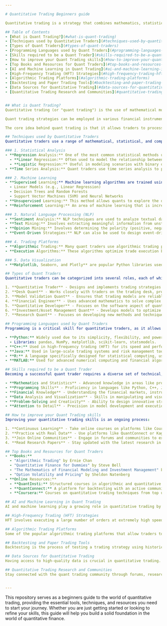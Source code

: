 ```yaml
---

# Quantitative Trading Beginners guide

Quantitative trading is a strategy that combines mathematics, statistics, and computer science to make trading decisions based on data-driven insights. By analyzing historical data and using sophisticated algorithms, quantitative traders can identify patterns and market inefficiencies that can be leveraged for profitable trading strategies. This repository provides a foundation for anyone looking to understand and engage in quant trading, offering tools, resources, and techniques to get started.

## Table of Contents
- [What is Quant Trading?](#what-is-quant-trading)
- [Techniques used by Quantitative Traders](#techniques-used-by-quantitative-traders)
- [Types of Quant Traders](#types-of-quant-traders)
- [Programming Languages used by Quant Traders](#programming-languages-used-by-quant-traders)
- [Skills required to be a Quant Trader](#skills-required-to-be-a-quant-trader)
- [How to improve your Quant Trading skills](#how-to-improve-your-quant-trading-skills)
- [Top Books and Resources for Quant Traders](#top-books-and-resources-for-quant-traders)
- [AI and Machine Learning in Quant Trading](#ai-and-machine-learning-in-quant-trading)
- [High-Frequency Trading (HFT) Strategies](#high-frequency-trading-hft-strategies)
- [Algorithmic Trading Platforms](#algorithmic-trading-platforms)
- [Backtesting and Paper Trading Tools](#backtesting-and-paper-trading-tools)
- [Data Sources for Quantitative Trading](#data-sources-for-quantitative-trading)
- [Quantitative Trading Research and Communities](#quantitative-trading-research-and-communities)


## What is Quant Trading?
Quantitative trading (or "quant trading") is the use of mathematical models, algorithms, and statistical techniques to analyze financial markets and automate the process of making trading decisions. The fundamental premise is that large amounts of financial data can reveal trends, patterns, and correlations that traders can use to make better decisions. Unlike traditional discretionary trading, which relies on human intuition and judgment, quant trading is systematic, data-driven, and typically executed through automated trading systems.

Quant trading strategies can be employed in various financial instruments, including stocks, bonds, commodities, and currencies. The strategies range from high-frequency trading (HFT), where trades are executed in fractions of a second, to algorithmic trading designed for longer-term strategies that focus on price trends or arbitrage opportunities.

The core idea behind quant trading is that it allows traders to process huge amounts of data, detect complex patterns, and make trading decisions without human biases. This systematic and mathematical approach helps minimize risks, improve performance, and exploit market inefficiencies.

## Techniques used by Quantitative Traders
Quantitative traders use a range of mathematical, statistical, and computational techniques to analyze and trade financial markets. Below are the key techniques used by quants in their trading strategies:

### 1. Statistical Analysis
- **Regression Analysis:** One of the most common statistical methods used in quant trading. Regression is employed to understand the relationship between a dependent variable (e.g., asset price) and one or more independent variables (e.g., market factors, interest rates). By identifying relationships and predicting future values, traders can make informed decisions.
  - **Linear Regression:** Often used to model the relationship between assets and market indicators.
  - **Logistic Regression:** Useful in modeling scenarios with binary outcomes, such as whether a price will go up or down.
- **Time Series Analysis:** Quant traders use time series analysis to predict future movements based on historical data. This technique involves analyzing data points indexed in time order (such as stock prices over time). Methods like ARIMA (AutoRegressive Integrated Moving Average) and GARCH (Generalized Autoregressive Conditional Heteroskedasticity) are commonly applied for forecasting volatility and price movements.

### 2. Machine Learning
- **Supervised Learning:** Machine learning algorithms are trained using labeled data (i.e., historical prices with known outcomes). This method allows quants to build predictive models that can estimate future price movements, trends, or volatility. Common supervised techniques include:
  - Linear Models (e.g., Linear Regression)
  - Decision Trees and Random Forests
  - Support Vector Machines (SVM) and Neural Networks
- **Unsupervised Learning:** This method allows quants to explore the data without predefined outcomes. Clustering techniques like K-Means and Principal Component Analysis (PCA) help uncover hidden patterns and structures in the data, such as market regimes or anomalies.
- **Reinforcement Learning:** An area of machine learning that is increasingly used in quantitative finance. In reinforcement learning, agents (algorithms) learn by interacting with the environment, receiving feedback (reward or penalty), and adjusting strategies based on that feedback. This technique is used in portfolio optimization and trading strategies.

### 3. Natural Language Processing (NLP)
- **Sentiment Analysis:** NLP techniques are used to analyze textual data such as news articles, earnings reports, and social media feeds to gauge market sentiment. By quantifying sentiment, traders can anticipate how the market might react to specific events.
- **Text Mining:** Involves extracting meaningful information from unstructured text.
- **Opinion Mining:** Involves determining the polarity (positive, negative, or neutral) of the text.
- **Event-Driven Strategies:** NLP can also be used to design event-driven trading strategies, where trades are triggered based on specific news events (e.g., earnings releases, geopolitical developments).

### 4. Trading Platforms
- **Algorithmic Trading:** Many quant traders use algorithmic trading platforms to develop, backtest, and deploy trading strategies. These platforms, such as MetaTrader, Interactive Brokers, and QuantConnect, allow quants to write and test trading algorithms in a controlled environment.
- **Execution Algorithms:** These algorithms optimize trade execution by minimizing market impact and transaction costs. Examples include VWAP (Volume Weighted Average Price) and TWAP (Time Weighted Average Price).

### 5. Data Visualization
- **Matplotlib, Seaborn, and Plotly** are popular Python libraries used to visualize large datasets. Data visualization is an essential step in the quant trading process to identify correlations, patterns, and trends in the data. Heatmaps and Scatter Plots are often used to analyze correlations between financial instruments, while Candlestick Charts are commonly used to visualize historical price data.

## Types of Quant Traders
Quantitative traders can be categorized into several roles, each of which focuses on a different aspect of the trading process. Here’s an overview of the different types of quant traders:

1. **Quantitative Trader** - Designs and implements trading strategies based on mathematical models.
2. **Desk Quant** - Works closely with traders on the trading desk, providing real-time pricing models.
3. **Model Validation Quant** - Ensures that trading models are reliable and accurate.
4. **Financial Engineer** - Uses advanced mathematics to solve complex problems in finance, such as derivative pricing.
5. **Quantitative Developer** - Focuses on the software aspect of quantitative trading, building infrastructure for algorithmic execution.
6. **Investment/Asset Management Quant** - Develops models to optimize portfolios and minimize risk in asset management firms.
7. **Research Quant** - Focuses on developing new methods and techniques for quantitative trading.

## Programming Languages used by Quant Traders
Programming is a critical skill for quantitative traders, as it allows them to implement, test, and optimize their strategies. Below are some of the key programming languages used by quants:

- **Python:** Widely used due to its simplicity, flexibility, and powerful data analysis libraries.
  - Libraries: pandas, NumPy, matplotlib, scikit-learn, statsmodels.
- **C++:** Used in high-frequency trading (HFT) for its speed and performance.
- **Java:** Used in large-scale trading systems and risk management tools.
- **R:** A language specifically designed for statistical computing, used for time series forecasting and data visualization.
- **MATLAB:** Used for advanced numerical computing and financial algorithm development.

## Skills required to be a Quant Trader
Becoming a successful quant trader requires a diverse set of technical, analytical, and financial skills:

- **Mathematics and Statistics** - Advanced knowledge in areas like probability theory, calculus, and linear algebra.
- **Programming Skills** - Proficiency in languages like Python, C++, Java for implementing algorithms and automating strategies.
- **Financial Knowledge** - Understanding the financial markets, instruments, and economic indicators.
- **Data Analysis and Visualization** - Skills in manipulating and visualizing large datasets using tools like pandas and matplotlib.
- **Problem-Solving and Creativity** - Ability to design innovative strategies and solve complex problems.
- **Attention to Detail** - Precision in model development and execution to avoid significant losses.

## How to improve your Quant Trading skills
Improving your quantitative trading skills is an ongoing process:

1. **Continuous Learning** - Take online courses on platforms like Coursera, Udemy, and QuantInsti.
2. **Practice with Real Data** - Use platforms like QuantConnect or Kaggle to backtest strategies with real market data.
3. **Join Online Communities** - Engage in forums and communities to exchange ideas and strategies.
4. **Read Research Papers** - Stay updated with the latest research in quantitative finance.

## Top Books and Resources for Quant Traders
- **Books:**
  - "Algorithmic Trading" by Ernie Chan
  - "Quantitative Finance for Dummies" by Steve Bell
  - "The Mathematics of Financial Modeling and Investment Management" by Sergio M. Focardi
  - "Option Volatility and Pricing" by Sheldon Natenberg
- **Online Resources:**
  - **QuantInsti:** Structured courses in algorithmic and quantitative trading.
  - **QuantConnect:** A platform for backtesting with an active community.
  - **Coursera:** Courses on quantitative trading techniques from top universities.

## AI and Machine Learning in Quant Trading
AI and machine learning play a growing role in quantitative trading by enabling the development of predictive models, detecting complex patterns, and improving portfolio management. Techniques such as deep learning, reinforcement learning, and NLP are widely applied to enhance trading algorithms.

## High-Frequency Trading (HFT) Strategies
HFT involves executing a large number of orders at extremely high speeds, often within milliseconds. Strategies typically include market making, arbitrage, and momentum-based trading, with a focus on minimizing latency and maximizing speed.

## Algorithmic Trading Platforms
Some of the popular algorithmic trading platforms that allow traders to backtest, implement, and deploy strategies include **MetaTrader**, **Interactive Brokers**, and **QuantConnect**. These platforms provide access to market data, APIs, and robust execution features.

## Backtesting and Paper Trading Tools
Backtesting is the process of testing a trading strategy using historical data. Tools like **Backtrader**, **QuantConnect**, and **Zipline** allow traders to backtest strategies and paper trade before executing them in live markets.

## Data Sources for Quantitative Trading
Having access to high-quality data is crucial in quantitative trading. Some common data sources include **Yahoo Finance**, **Quandl**, **Alpha Vantage**, and **Google Finance**.

## Quantitative Trading Research and Communities
Stay connected with the quant trading community through forums, research papers, and professional networks like **Quantopian**, **QuantInsti**, and **The Quantitative Finance Journal**.


---
```


This repository serves as a beginners guide to the world of quantitative trading, providing the essential tools, techniques, and resources you need to start your journey. Whether you are just getting started or looking to refine your skills, this guide will help you build a solid foundation in the world of quantitative finance.

